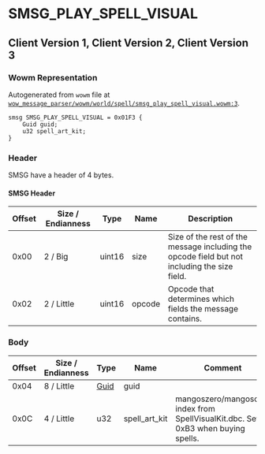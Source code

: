 # SMSG_PLAY_SPELL_VISUAL

## Client Version 1, Client Version 2, Client Version 3

### Wowm Representation

Autogenerated from `wowm` file at [`wow_message_parser/wowm/world/spell/smsg_play_spell_visual.wowm:3`](https://github.com/gtker/wow_messages/tree/main/wow_message_parser/wowm/world/spell/smsg_play_spell_visual.wowm#L3).
```rust,ignore
smsg SMSG_PLAY_SPELL_VISUAL = 0x01F3 {
    Guid guid;
    u32 spell_art_kit;
}
```
### Header

SMSG have a header of 4 bytes.

#### SMSG Header

| Offset | Size / Endianness | Type   | Name   | Description |
| ------ | ----------------- | ------ | ------ | ----------- |
| 0x00   | 2 / Big           | uint16 | size   | Size of the rest of the message including the opcode field but not including the size field.|
| 0x02   | 2 / Little        | uint16 | opcode | Opcode that determines which fields the message contains.|

### Body

| Offset | Size / Endianness | Type | Name | Comment |
| ------ | ----------------- | ---- | ---- | ------- |
| 0x04 | 8 / Little | [Guid](../types/packed-guid.md) | guid |  |
| 0x0C | 4 / Little | u32 | spell_art_kit | mangoszero/mangosone: index from SpellVisualKit.dbc. Set to 0xB3 when buying spells. |


